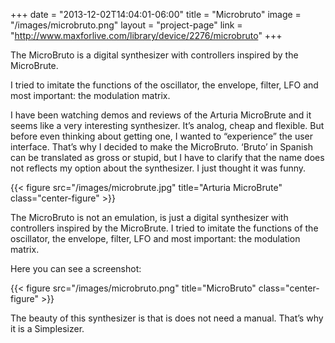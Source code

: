+++
date = "2013-12-02T14:04:01-06:00"
title = "Microbruto"
image = "/images/microbruto.png"
layout = "project-page"
link = "http://www.maxforlive.com/library/device/2276/microbruto"
+++

The MicroBruto is a digital synthesizer with controllers inspired by the MicroBrute.

<!--more-->

I tried to imitate the functions of the oscillator, the envelope, filter, LFO and most important: the modulation matrix.

I have been watching demos and reviews of the Arturia MicroBrute and it seems like a very interesting synthesizer. It’s analog, cheap and flexible. But before even thinking about getting one, I wanted to “experience” the user interface. That’s why I decided to make the MicroBruto. ‘Bruto’ in Spanish can be translated as gross or stupid, but I have to clarify that the name does not reflects my option about the synthesizer. I just thought it was funny.

{{< figure src="/images/microbrute.jpg" title="Arturia MicroBrute" class="center-figure" >}}

The MicroBruto is not an emulation, is just a digital synthesizer with controllers inspired by the MicroBrute. I tried to imitate the functions of the oscillator, the envelope, filter, LFO and most important: the modulation matrix.

Here you can see a screenshot:

{{< figure src="/images/microbruto.png" title="MicroBruto" class="center-figure" >}}

The beauty of this synthesizer is that is does not need a manual. That’s why it is a Simplesizer.
